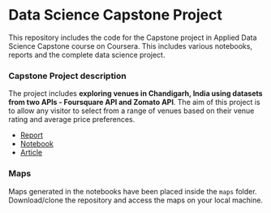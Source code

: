# Data Science Capstone Project
This repository includes the code for the Capstone project in Applied Data Science Capstone course on Coursera. This includes various notebooks, reports and the complete data science project.


### Capstone Project description
The project includes **exploring venues in Chandigarh, India using datasets from two APIs - Foursquare API and Zomato API**. The aim of this project is to allow any visitor to select from a range of venues based on their venue rating and average price preferences.
- [Report](https://github.com/kb22/Coursera_Capstone/blob/master/Coursera%20Capstone%20Report.pdf)
- [Notebook](https://github.com/kb22/Coursera_Capstone/blob/master/Exploring%20venues%20in%20Chandigarh.ipynb)
- [Article](https://towardsdatascience.com/exploring-chandigarh-india-using-foursquare-and-zomato-api-1d4501291320)


### Maps
Maps generated in the notebooks have been placed inside the `maps` folder. Download/clone the repository and access the maps on your local machine.
